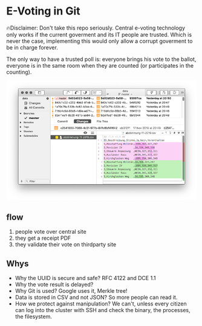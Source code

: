 # E-Voting in Git


🔥Disclaimer: Don't take this repo seriously. Central e-voting technology only works if the current goverment and its IT people are trusted. Which is never the case, implementing this would only allow a corrupt goverment to be in charge forever.

The only way to have a trusted poll is: everyone brings his vote to the ballot, everyone is in the same room when they are counted (or participates in the counting).

![e-voting](e-voting.png)

## flow
1. people vote over central site
1. they get a receipt PDF
1. they validate their vote on thirdparty site

## Whys
* Why the UUID is secure and safe? RFC 4122 and DCE 1.1
* Why the vote result is delayed?
* Why Git is used? Google uses it, Merkle tree!
* Data is stored in CSV and not JSON? So more people can read it.
* How we protect against manipulation? We can't, unless every citizen can log into the cluster with SSH and check the binary, the processes, the filesystem.

